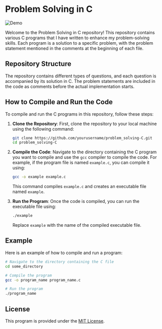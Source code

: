 # Problem Solving in C

![Demo](https://cdn.iconscout.com/icon/free/png-256/free-c-58-1175247.png)

Welcome to the Problem Solving in C repository! This repository contains various C programs that I have written to enhance my problem-solving skills. Each program is a solution to a specific problem, with the problem statement mentioned in the comments at the beginning of each file.

## Repository Structure

The repository contains different types of questions, and each question is accompanied by its solution in C. The problem statements are included in the code as comments before the actual implementation starts.

## How to Compile and Run the Code

To compile and run the C programs in this repository, follow these steps:

1. **Clone the Repository**: First, clone the repository to your local machine using the following command:

    ```bash
    git clone https://github.com/yourusername/problem_solving-C.git
    cd problem_solving-C
    ```

2. **Compile the Code**: Navigate to the directory containing the C program you want to compile and use the `gcc` compiler to compile the code. For example, if the program file is named `example.c`, you can compile it using:

    ```bash
    gcc -o example example.c
    ```

    This command compiles `example.c` and creates an executable file named `example`.

3. **Run the Program**: Once the code is compiled, you can run the executable file using:

    ```bash
    ./example
    ```

    Replace `example` with the name of the compiled executable file.

## Example

Here is an example of how to compile and run a program:

```bash
# Navigate to the directory containing the C file
cd some_directory

# Compile the program
gcc -o program_name program_name.c

# Run the program
./program_name
```

## License

This program is provided under the [MIT License](LICENSE).
